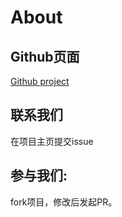 # About


## Github页面
[Github project](https://github.com/LCAR979/HPC_wiki_docs)


## 联系我们
在项目主页提交issue

## 参与我们:
fork项目，修改后发起PR。


